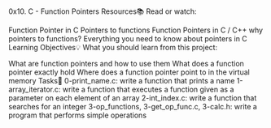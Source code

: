 0x10. C - Function Pointers
Resources📚
Read or watch:

Function Pointer in C
Pointers to functions
Function Pointers in C / C++
why pointers to functions?
Everything you need to know about pointers in C
Learning Objectives💡
What you should learn from this project:

What are function pointers and how to use them
What does a function pointer exactly hold
Where does a function pointer point to in the virtual memory
Tasks📓
0-print_name.c: write a function that prints a name
1-array_iterator.c: write a function that executes a function given as a parameter on each element of an array
2-int_index.c: write a function that searches for an integer
3-op_functions, 3-get_op_func.c, 3-calc.h: write a program that performs simple operations
